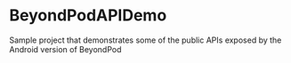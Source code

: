 BeyondPodAPIDemo
================

Sample project that demonstrates some of the public APIs exposed by the Android version of BeyondPod